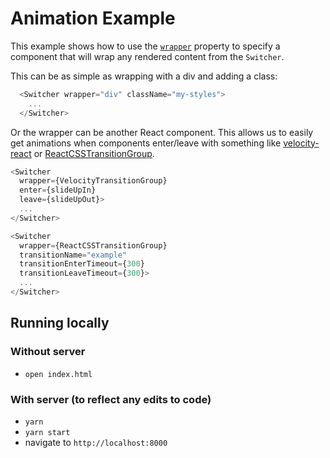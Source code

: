 # Animation Example

This example shows how to use the [`wrapper`](/docs/components/Switcher.md#wrapper) property to specify a component that will wrap any rendered content from the `Switcher`.

This can be as simple as wrapping with a div and adding a class:

```js
  <Switcher wrapper="div" className="my-styles">
    ...
  </Switcher>
```

Or the wrapper can be another React component. This allows us to easily get animations when components enter/leave with something like [velocity-react](https://github.com/twitter-fabric/velocity-react) or [ReactCSSTransitionGroup](https://facebook.github.io/react/docs/animation.html).

```js
<Switcher
  wrapper={VelocityTransitionGroup}
  enter={slideUpIn}
  leave={slideUpOut}>
  ...
</Switcher>
```

```js
<Switcher
  wrapper={ReactCSSTransitionGroup}
  transitionName="example"
  transitionEnterTimeout={300}
  transitionLeaveTimeout={300}>
  ...
</Switcher>
```

## Running locally

### Without server

- `open index.html`

### With server (to reflect any edits to code)

- `yarn`
- `yarn start`
- navigate to `http://localhost:8000`
